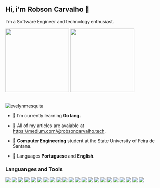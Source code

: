 <h2>Hi, i'm Robson Carvalho 👋</h2>

<p>I`m a Software Engineer and technology enthusiast.</p>

<div align="left">
<img width="" height="200px" src="./assets/NUX_Octodex.gif">
<img width="" height="200px" src="https://github-readme-stats.vercel.app/api/top-langs/?username=robson-carvalho&layout=compact&hide_border=true&title_color=fff&text_color=ccc&bg_color=0d1117" />
<div>

<br />

<p> <img src="https://komarev.com/ghpvc/?username=Robson-Carvalho&label=Profile%20views&color=8236fd&style=flat" alt="evelynmesquita" /> </p>

- 🌱 I’m currently learning **Go lang**.

- 📃 All of my articles are avaiable at https://medium.com/@robsoncarvalho.tech.

- 🎒 **Computer Engineering** student at the State University of Feira de Santana.

- 📕 Languages **Portuguese** and **English**.

<h3>Languanges and Tools</h3>

<div align="left">
<img src="https://img.shields.io/badge/Go-00ADD8?style=for-the-badge&logo=go&logoColor=white" />
<img src="https://img.shields.io/badge/C%23-239120?style=for-the-badge&logo=c-sharp&logoColor=white" />
 <img src="https://img.shields.io/badge/TypeScript-007ACC?style=for-the-badge&logo=typescript&logoColor=white" />
 <img src="https://img.shields.io/badge/JavaScript-323330?style=for-the-badge&logo=javascript&logoColor=F7DF1E" />
 <img src="https://img.shields.io/badge/CSS3-1572B6?style=for-the-badge&logo=css3&logoColor=white" />
 <img src="https://img.shields.io/badge/Python-FFD43B?style=for-the-badge&logo=python&logoColor=blue" />
 <img src="https://img.shields.io/badge/HTML5-E34F26?style=for-the-badge&logo=html5&logoColor=white" />
 <img src="https://img.shields.io/badge/Ubuntu-E95420?style=for-the-badge&logo=ubuntu&logoColor=white" />
 <img src="https://img.shields.io/badge/GitHub-100000?style=for-the-badge&logo=github&logoColor=white" />
 <img src="https://img.shields.io/badge/PostgreSQL-316192?style=for-the-badge&logo=postgresql&logoColor=white" />
 <img src="https://img.shields.io/badge/MongoDB-4EA94B?style=for-the-badge&logo=mongodb&logoColor=white" />
 <img src="https://img.shields.io/badge/Amazon_AWS-FF9900?style=for-the-badge&logo=amazonaws&logoColor=white" />
 <img src="https://img.shields.io/badge/Vercel-000000?style=for-the-badge&logo=vercel&logoColor=white" />
 <img src="https://img.shields.io/badge/C%2B%2B-00599C?style=for-the-badge&logo=c%2B%2B&logoColor=white" />
  <img src="https://img.shields.io/badge/fastify-202020?style=for-the-badge&logo=fastify&logoColor=white">
 <img src="https://img.shields.io/badge/JWT-000000?style=for-the-badge&logo=JSON%20web%20tokens&logoColor=white" />
 <img src="https://img.shields.io/badge/nestjs-E0234E?style=for-the-badge&logo=nestjs&logoColor=white" />
 <img src="https://img.shields.io/badge/next%20js-000000?style=for-the-badge&logo=nextdotjs&logoColor=white" />
 <img src="https://img.shields.io/badge/Node%20js-339933?style=for-the-badge&logo=nodedotjs&logoColor=white" />
 <img src="https://img.shields.io/badge/Postman-FF6C37?style=for-the-badge&logo=Postman&logoColor=white" />
 <img src="https://img.shields.io/badge/React-20232A?style=for-the-badge&logo=react&logoColor=61DAF" />
 <img src="https://img.shields.io/badge/VSCode-0078D4?style=for-the-badge&logo=visual%20studio%20code&logoColor=white" />
<div>
